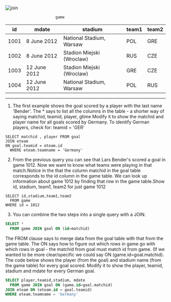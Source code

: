 ![join](FootballERD.png)

                          game
| id   | mdate        | stadium                   | team1 | team2 |
| ---- | ------------ | ------------------------- | ----- | ----- |
| 1001 | 8 June 2012  | National Stadium, Warsaw  | POL   | GRE   |
| 1002 | 8 June 2012  | Stadion Miejski (Wroclaw) | RUS   | CZE   |
| 1003 | 12 June 2012 | Stadion Miejski (Wroclaw) | GRE   | CZE   |
| 1004 | 12 June 2012 | National Stadium, Warsaw  | POL   | RUS   |

    
___


1. The first example shows the goal scored by a player with the last name 'Bender'. The * says to list all the columns in the table - a shorter way of saying matchid, teamid, player, gtime Modify it to show the matchid and player name for all goals scored by Germany. To identify German players, check for: teamid = 'GER'

```
SELECT matchid , player FROM goal
JOIN eteam
ON goal.teamid = eteam.id 
  WHERE eteam.teamname = 'Germany'

```

2. From the previous query you can see that Lars Bender's scored a goal in game 1012. Now we want to know what teams were playing in that match.Notice in the that the column matchid in the goal table corresponds to the id column in the game table. We can look up information about game 1012 by finding that row in the game table.Show id, stadium, team1, team2 for just game 1012

```
SELECT id,stadium,team1,team2
  FROM game
WHERE id = 1012

```

3. You can combine the two steps into a single query with a JOIN.

```sql
SELECT *
  FROM game JOIN goal ON (id=matchid)

```

The FROM clause says to merge data from the goal table with that from the game table. The ON says how to figure out which rows in game go with which rows in goal - the matchid from goal must match id from game. (If we wanted to be more clear/specific we could say
ON (game.id=goal.matchid). The code below shows the player (from the goal) and stadium name (from the game table) for every goal scored.
Modify it to show the player, teamid, stadium and mdate for every German goal.

```sql
SELECT player,teamid,stadium, mdate
  FROM game JOIN goal ON (game.id=goal.matchid)
JOIN eteam ON (eteam.id = goal.teamid)
WHERE eteam.teamname = 'Germany'
```
